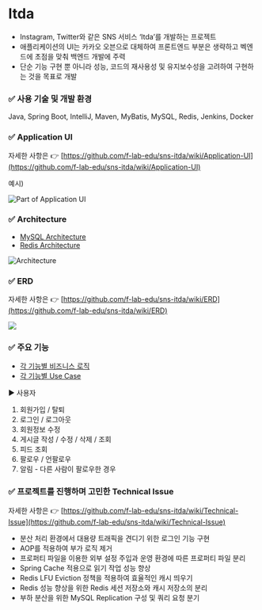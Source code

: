 # Itda

- Instagram, Twitter와 같은 SNS 서비스 ‘Itda’를 개발하는 프로젝트
- 애플리케이션의 UI는 카카오 오븐으로 대체하여 프론트엔드 부분은 생략하고 벡엔드에 초점을 맞춰 백엔드 개발에 주력
- 단순 기능 구현 뿐 아니라 성능, 코드의 재사용성 및 유지보수성을 고려하여 구현하는 것을 목표로 개발



### ✅ 사용 기술 및 개발 환경

Java, Spring Boot, IntelliJ, Maven, MyBatis, MySQL, Redis, Jenkins, Docker



### ✅ Application UI

자세한 사항은 👉 [https://github.com/f-lab-edu/sns-itda/wiki/Application-UI](https://github.com/f-lab-edu/sns-itda/wiki/Application-UI)

예시)

![Part of Application UI](https://user-images.githubusercontent.com/50859560/91076861-153e6d00-e67b-11ea-97e3-a23e9b925ab8.jpg)



### ✅ Architecture

- [MySQL Architecture](https://github.com/f-lab-edu/sns-itda/wiki/MySQL-Architecture)
- [Redis Architecture](https://github.com/f-lab-edu/sns-itda/wiki/Redis-Architecture)

![Architecture](https://user-images.githubusercontent.com/50859560/103137857-31791600-4710-11eb-9783-8a03dac3242c.png)



### ✅ ERD

자세한 사항은 👉 [https://github.com/f-lab-edu/sns-itda/wiki/ERD](https://github.com/f-lab-edu/sns-itda/wiki/ERD)

![](https://user-images.githubusercontent.com/50859560/103099160-b69cf600-4650-11eb-8bf6-505cbff6cf9a.png)



### ✅ 주요 기능

* [각 기능별 비즈니스 로직](https://github.com/f-lab-edu/sns-itda/wiki/Business-Rule)
* [각 기능별 Use Case](https://github.com/f-lab-edu/sns-itda/wiki/Use-Case)

▶ 사용자

1. 회원가입 / 탈퇴
2. 로그인 / 로그아웃
3. 회원정보 수정
4. 게시글 작성 / 수정 / 삭제 / 조회
5. 피드 조회
6. 팔로우 / 언팔로우
7. 알림 - 다른 사람이 팔로우한 경우



### ✅ 프로젝트를 진행하며 고민한 Technical Issue

자세한 사항은 👉 [https://github.com/f-lab-edu/sns-itda/wiki/Technical-Issue](https://github.com/f-lab-edu/sns-itda/wiki/Technical-Issue)

* 분산 처리 환경에서 대용량 트래픽을 견디기 위한 로그인 기능 구현
* AOP를 적용하여 부가 로직 제거
* 프로퍼티 파일을 이용한 외부 설정 주입과 운영 환경에 따른 프로퍼티 파일 분리
* Spring Cache 적용으로 읽기 작업 성능 향상
* Redis LFU Eviction 정책을 적용하여 효율적인 캐시 띄우기
* Redis 성능 향상을 위한 Redis 세션 저장소와 캐시 저장소의 분리
* 부하 분산을 위한 MySQL Replication 구성 및 쿼리 요청 분기
